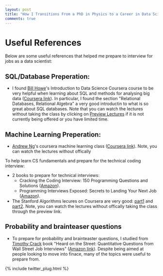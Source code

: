 ```yaml
---
layout: post
title: "How I Transitions From a PhD in Physics to a Career in Data Scientist"
comments: true
---
```


# Useful References

Below are some useful references that helped me prepare to interview for jobs as a data scientist:

## SQL/Database Preperation:

* I found [Bill Howe](http://homes.cs.washington.edu/~billhowe/)'s Introduction to Data Science Coursera 
  course to be very helpful when learning about SQL and methods for analysing big data ([Coursera link](https://www.coursera.org/course/datasci)). 
  In particular, I found the section "Relational Databases, Relational Algebra" a very good introductin to
  what is so great about SQL databases. Note that you can watch the lectures without 
  taking the class by clicking on [Preview Lectures](https://class.coursera.org/datasci-001/lecture/preview) 
  if it is not currently being offered or you have limited time.

## Machine Learning Preperation:

* [Andrew Ng](http://cs.stanford.edu/people/ang/)'s coursera machine learning class 
  ([Coursera link](https://class.coursera.org/ml-003/lecture/preview)). Note, you can watch the lectures without offically 


To help learn CS fundamentals and prepare for the technical coding interview:

* 2 books to prepare for technical interviews:
  * Cracking the Coding Interview: 150 Programming 
    Questions and Solutions ([Amazon](http://www.amazon.com/Cracking-Coding-Interview-Programming-Questions/dp/098478280X)).
  * Programming Interviews Exposed: Secrets to Landing Your Next Job 
    ([Amazon](http://www.amazon.com/Programming-Interviews-Exposed-Secrets-Programmer/dp/047012167X)).
* The Stanford Algorithms lecures on Coursera are 
  very good: [part1](https://www.coursera.org/course/algo) 
  and [part2](https://www.coursera.org/course/algo2). Note, 
  you can watch the lectures without offically taking the class 
  through the preview link.

## Probability and brainteaser questions

* To prepare for probability and brainteaster questions, I studied from 
  [Timothy Crack](http://www.otago.ac.nz/accountancyfinance/staff/falconcrack.html) book
  "Heard on the Street: Quantitative Questions from Wall Street Job Interviews"
  ([Amazon link]([http://www.amazon.com/Heard-Street-Quantitative-Questions-Interviews/dp/0970055293/)).
  Despite being aimed at people looking to move into finace, many of the topics were useful
  to prepare from.


{% include twitter_plug.html %}
